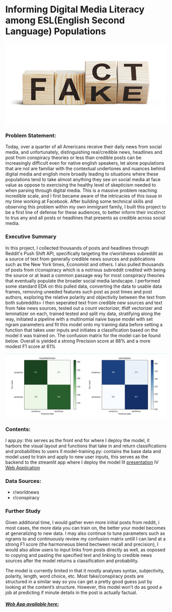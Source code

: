 # Informing Digital Media Literacy among ESL(English Second Language) Populations 

![text](https://github.com/akamdem/digital-literacy-project/blob/main/misinformation.png)

### Problem Statement:
Today, over a quarter of all Americans receive their daily news from social media, and unfortunately, distinguishing real/credible news, headlines and post from conspiracy theories or less than credible posts can be increasingly difficult even for native english speakers, let alone populations that are not are familiar with the contextual undertones and nuances behind digital media and english more broadly leading to situations where these populations tend to take almost anything they see on social media at face value as oppose to exercising the healthy level of skepticism needed to when parsing through digital media. This is a massive problem reaching incredible scale, and I first became aware of the intricacies of this issue in my time working at Facebook. After building some technical skills and observing this problem within my own immigrant family, I built this project to be a first line of defense for these audiences, to better inform their incstinct to trus any and all posts or headlines that presents as credible across social media.

### Executive Summary
In this project, I collected thousands of posts and headlines through Reddit's Push Shift API, specifically targeting the r/worldnews subreddit as a source of text from generally credible news sources and publications such as the New York times, Economist and others. I also pulled thousands of posts from r/conspiracy which is a notrious subreddit credited with being the source or at least a common passage way for most conspiracy theories that eventually populate the broader social media landscape. I performed some standard EDA on this pulled data, converting the data to usable data frames, removing uneeded features such post as post times and post authors, exploring the relative polarity and objectivity between the text from both subreddits> I then seperated text from credible new sources and text from fake news sources, tested out a count vectorizer, tfidf vectorizer and lemmatizer on each, trained tested and split my data, stratifying along the way, initiated a pipeline with a multinomial naive bayse model with set ngram parameters and fit this model onto my training data before setting a function that takes user inputs and initiates a classification based on the model it was trained on. The confusion matrix for the model can be found below. Overall is yielded a strong Precision score at 88% and a more modest F1 score at 61% 

![text](https://github.com/akamdem/digital-literacy-project/blob/main/ConfusionMatrix.png)

### Contents:
I app.py: this serves as the front end for where I deploy the model, it harbors the visual layout and functions that take in and return classifications and probabilities to users
II model-training.py: contains the base data and model used to train and apply to new user inputs, this serves as the backend to the streamlit app where I deploy the model
III [presentation](https://docs.google.com/presentation/d/1ies7K6b3VlwlCfaWNGyr70nYlU0IDkbJOGiLuh-3haM/edit?usp=sharing)
IV [Web Application](https://share.streamlit.io/akamdem/misinfo/main/app.py)


### Data Sources:
- r/worldnews
- r/conspiracy


### Further Study
Given additional time, I would gather even more initial posts from reddit, i most cases, the more data you can train on, the better your model becomes at generalizing to new data. I may also continue to tune parameters such as ngrams to and continuously review my confusion matrix untill I can land at a strong F1 score (the harmoneous blend bectween recall and precision), I would also allow users to input links from posts directly as well, as ooposed to copying and pasting the specified text and linking to credible news sources after the model returns a classification and probability. 

The model is currently limited in that it mostly analyses syntax, subjectivity, polarity, length, word choice, etc. Most fake/conspiracy posts are structured in a similar way so you can get a pretty good guess just by looking at the content’s structure. However, this model won’t do as good a job at predicting if minute details in the post is actually factual.

##### [Web App available here:](https://share.streamlit.io/akamdem/misinfo/main/app.py)
